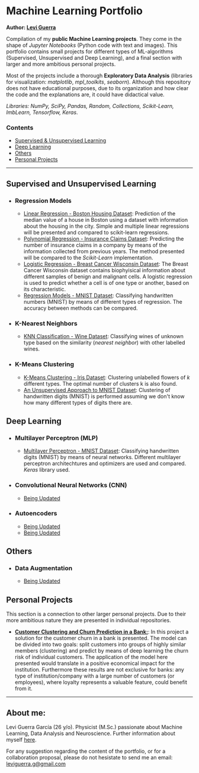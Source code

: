 # Machine Learning Portfolio

**Author: [Levi Guerra](#About-me)**

Compilation of my **public Machine Learning projects**. They come in the shape of *Jupyter Notebooks* (Python code with text and images). This portfolio contains small projects for different types of ML-algorithms (Supervised, Unsupervised and Deep Learning), and a final section with larger and more ambitious personal projects. 

Most of the projects include a thorough **Exploratory Data Analysis** (libraries for visualization: *matplotlib*, *mpl_toolkits*, *seaborn*). Although this repository does not have educational purposes, due to its organization and how clear the code and the explanations are, it could have didactical value. 

*Libraries: NumPy, SciPy, Pandas, Random, Collections, Scikit-Learn, ImbLearn, Tensorflow, Keras*.

### Contents

- [Supervised & Unsupervised Learning](#Supervised-and-Unsupervised-Learning)
- [Deep Learning](#Deep-Learning)
- [Others](#Others)
- [Personal Projects](#Personal-Projects)

------

## Supervised and Unsupervised Learning
  - ### Regression Models
    - [Linear Regression - Boston Housing Dataset](https://github.com/LeviGuerra/Machine-Learning-Portfolio/blob/master/Codes_and_Datasets/01_Linear-Regression_Boston-Housing-Dataset.ipynb): Prediction of the median value of a house in Boston using a dataset with information about the housing in the city. Simple and multiple linear regressions will be presented and compared to scikit-learn regressions.
    - [Polynomial Regression - Insurance Claims Dataset](https://github.com/LeviGuerra/Machine-Learning-Portfolio/blob/master/Codes_and_Datasets/02_Polynomial-Regression_Insurance-Dataset.ipynb): Predicting the number of insurance claims in a company by means of the information collected from previous years. The method presented will be compared to the *Scikit-Learn* implementation.
    - [Logistic Regression - Breast Cancer Wisconsin Dataset](https://github.com/LeviGuerra/Machine-Learning-Portfolio/blob/master/Codes_and_Datasets/03_Logistic-Classification_Breast-Cancer-Wisconsin-Dataset.ipynb): The Breast Cancer Wisconsin dataset contains biophyisical information about different samples of benign and malignant cells. A logistic regression is used to predict whether a cell is of one type or another, based on its characteristic.
    - [Regression Models - MNIST Dataset](https://github.com/LeviGuerra/Machine-Learning-Portfolio/blob/master/Codes_and_Datasets/07_Regression-Models_MNIST.ipynb): Classifying handwritten numbers (MNIST) by means of different types of regression. The accuracy between methods can be compared.
  - ### K-Nearest Neighbors
    - [KNN Classification - Wine Dataset](https://github.com/LeviGuerra/Machine-Learning-Portfolio/blob/master/Codes_and_Datasets/04_KNN-Clasification_Wine-Dataset.ipynb): Classifying wines of unknown type based on the similarity (*nearest neighbor*) with other labelled wines.
  - ### K-Means Clustering
    - [K-Means Clustering - Iris Dataset](https://github.com/LeviGuerra/Machine-Learning-Portfolio/blob/master/Codes_and_Datasets/05_K-Means-Clustering_Iris-Dataset.ipynb): Clustering unlabelled flowers of *k* different types. The optimal number of clusters k is also found.
    - [An Unsupervised Approach to MNIST Dataset](https://github.com/LeviGuerra/Machine-Learning-Portfolio/blob/master/Codes_and_Datasets/06_An-Unsupervised-Approach-to-MNIST.ipynb): Clustering of handwritten digits (MNIST) is performed assuming we don't know how many different types of digits there are.

## Deep Learning
  - ### Multilayer Perceptron (MLP)
    - [Multilayer Perceptron - MNIST Dataset](https://github.com/LeviGuerra/Machine-Learning-Portfolio/blob/master/Codes_and_Datasets/08_MLP_MNIST.ipynb): Classifying handwritten digits (MNIST) by means of neural networks. Different multilayer perceptron architechtures and optimizers are used and compared. *Keras* library used.
  - ### Convolutional Neural Networks (CNN)
    - [Being Updated]()
  - ### Autoencoders
    - [Being Updated]()
    - [Being Updated]()
    
## Others
 - ### Data Augmentation
    - [Being Updated]()

## Personal Projects
This section is a connection to other larger personal projects. Due to their more ambitious nature they are presented in individual repositories.

- **[Customer Clustering and Churn Prediction in a Bank:](https://github.com/LeviGuerra/Bank-Churn-Prediction/blob/master/Code_and_Dataset/Customer_Clustering_and_Churn_Prediction.ipynb)**: In this project a solution for the customer churn in a bank is presented. The model can be divided into two goals: split customers into groups of highly similar members (clustering) and predict by means of deep learning the churn risk of individual customers. The application of the model here presented would translate in a positive economical impact for the institution. Furthermore these results are not exclusive for banks: any type of institution/company with a large number of customers (or employees), where loyalty represents a valuable feature, could benefit from it.

------

## About me:

Levi Guerra García (26 y/o). Physicist (M.Sc.) passionate about Machine Learning, Data Analysis and Neuroscience. Further information about myself [here](https://www.linkedin.com/in/leviguerra/).

For any suggestion regarding the content of the portfolio, or for a collaboration proposal, please do not hesistate to send me an email: leviguerra.g@gmail.com
